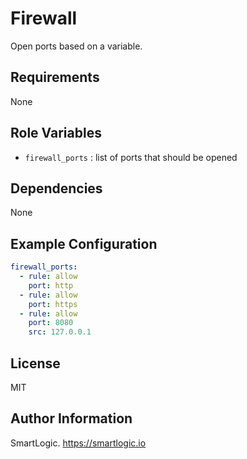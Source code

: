 Firewall
=========

Open ports based on a variable.

Requirements
------------

None

Role Variables
--------------

* `firewall_ports` : list of ports that should be opened

Dependencies
------------

None

Example Configuration
----------------


```yaml
firewall_ports:
  - rule: allow
    port: http
  - rule: allow
    port: https
  - rule: allow
    port: 8080
    src: 127.0.0.1
```

License
-------

MIT

Author Information
------------------

SmartLogic. https://smartlogic.io
